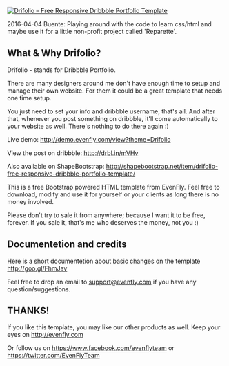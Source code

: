 <a href="http://creatrix.us/demo/drifolio/"><img src="http://shapebootstrap.net/wp-content/uploads/2014/11/Drifolio-Free-Responsive-Dribbble-Portfolio-Template-cover.jpg" alt="Drifolio – Free Responsive Dribbble Portfolio Template"></a>

2016-04-04 Buente: Playing around with the code to learn css/html and maybe use it for a little non-profit project called 'Reparette'.

What & Why Drifolio?
---------------------------
Drifolio - stands for Dribbble Portfolio.

There are many designers around me don't have enough time to setup and manage their own website. For them it could be a great template that needs one time setup.

You just need to set your info and dribbble username, that's all. And after that, whenever you post something on dribbble, it'll come automatically to your website as well. There's nothing to do there again :)

Live demo: http://demo.evenfly.com/view?theme=Drifolio

View the post on dribbble: http://drbl.in/mVHv

Also available on ShapeBootstrap:
http://shapebootstrap.net/item/drifolio-free-responsive-dribbble-portfolio-template/

This is a free Bootstrap powered HTML template from EvenFly. Feel free to download, modify and use it for yourself or your clients as long there is no money involved.

Please don't try to sale it from anywhere; because I want it to be free, forever. If you sale it, that's me who deserves the money, not you :)

Documentetion and credits
---------------------------
Here is a short documentetion about basic changes on the template
http://goo.gl/FhmJav

Feel free to drop an email to support@evenfly.com
if you have any question/suggestions.


THANKS!
---------------------------
If you like this template, you may like our other products as well.
Keep your eyes on 
http://evenfly.com

Or follow us on
https://www.facebook.com/evenflyteam or 
https://twitter.com/EvenFlyTeam
